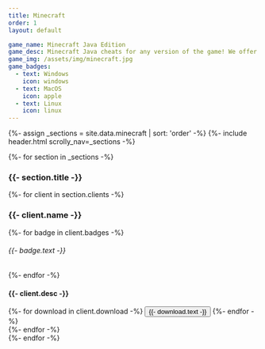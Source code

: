 ```yaml
---
title: Minecraft
order: 1
layout: default

game_name: Minecraft Java Edition
game_desc: Minecraft Java cheats for any version of the game! We offer ghost, blatant, and other types of cheats!
game_img: /assets/img/minecraft.jpg
game_badges:
  - text: Windows
    icon: windows
  - text: MacOS
    icon: apple
  - text: Linux
    icon: linux
---
```

{%- assign _sections = site.data.minecraft | sort: 'order' -%}
{%- include header.html scrolly_nav=_sections -%}
<!-- Main -->
<div id="main">
    <article class="shade-two">
        <div class="container">
            <div id="main-container">
                <div id="section-container">
                    {%- for section in _sections -%}
                        <div id="{{- section.title | downcase | replace:' ','-' -}}">
                        <h3>{{- section.title -}}</h3>
                            <section class="grid-container">
                                {%- for client in section.clients -%}
                                    <div class="grid-item">
                                        <h3>{{- client.name -}}</h3>
                                        <div class="badges">
                                            {%- for badge in client.badges -%}
                                                <h6 class="badge rainbow_{{- badge.class -}}">{{- badge.text -}}</h6>
                                            {%- endfor -%}
                                        </div>
                                        <h4 class="section-text">
                                            {{- client.desc -}}
                                        </h4>
                                        <div>
                                            {%- for download in client.download -%}
                                                <button class="glow-on-hover" onclick="window.location.href='{% if download.link %}/ads.html?ad={{- download.link -}}{% endif %}{% if download.direct %}{{- download.direct -}}{% endif %}';"><span class="icon{% if download.brand %}-b{% endif %} fa-{{- download.icon -}}">{{- download.text -}}</span></button>
                                            {%- endfor -%}
                                        </div>
                                    </div>
                                {%- endfor -%}
                            </section>
                        </div>
                    {%- endfor -%}
                </div>
            </div>
        </div>
    </article>
</div>